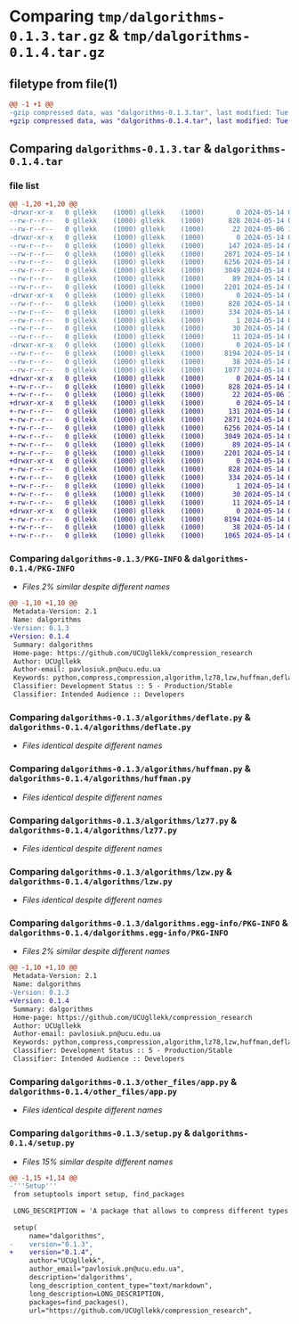 # Comparing `tmp/dalgorithms-0.1.3.tar.gz` & `tmp/dalgorithms-0.1.4.tar.gz`

## filetype from file(1)

```diff
@@ -1 +1 @@
-gzip compressed data, was "dalgorithms-0.1.3.tar", last modified: Tue May 14 00:40:40 2024, max compression
+gzip compressed data, was "dalgorithms-0.1.4.tar", last modified: Tue May 14 00:47:58 2024, max compression
```

## Comparing `dalgorithms-0.1.3.tar` & `dalgorithms-0.1.4.tar`

### file list

```diff
@@ -1,20 +1,20 @@
-drwxr-xr-x   0 gllekk    (1000) gllekk    (1000)        0 2024-05-14 00:40:40.930708 dalgorithms-0.1.3/
--rw-r--r--   0 gllekk    (1000) gllekk    (1000)      828 2024-05-14 00:40:40.930708 dalgorithms-0.1.3/PKG-INFO
--rw-r--r--   0 gllekk    (1000) gllekk    (1000)       22 2024-05-06 18:11:07.000000 dalgorithms-0.1.3/README.md
-drwxr-xr-x   0 gllekk    (1000) gllekk    (1000)        0 2024-05-14 00:40:40.927708 dalgorithms-0.1.3/algorithms/
--rw-r--r--   0 gllekk    (1000) gllekk    (1000)      147 2024-05-14 00:23:21.000000 dalgorithms-0.1.3/algorithms/__init__.py
--rw-r--r--   0 gllekk    (1000) gllekk    (1000)     2871 2024-05-14 00:23:21.000000 dalgorithms-0.1.3/algorithms/deflate.py
--rw-r--r--   0 gllekk    (1000) gllekk    (1000)     6256 2024-05-14 00:29:09.000000 dalgorithms-0.1.3/algorithms/huffman.py
--rw-r--r--   0 gllekk    (1000) gllekk    (1000)     3049 2024-05-14 00:23:21.000000 dalgorithms-0.1.3/algorithms/lz77.py
--rw-r--r--   0 gllekk    (1000) gllekk    (1000)       89 2024-05-14 00:23:21.000000 dalgorithms-0.1.3/algorithms/lz78.py
--rw-r--r--   0 gllekk    (1000) gllekk    (1000)     2201 2024-05-14 00:23:21.000000 dalgorithms-0.1.3/algorithms/lzw.py
-drwxr-xr-x   0 gllekk    (1000) gllekk    (1000)        0 2024-05-14 00:40:40.929708 dalgorithms-0.1.3/dalgorithms.egg-info/
--rw-r--r--   0 gllekk    (1000) gllekk    (1000)      828 2024-05-14 00:40:40.000000 dalgorithms-0.1.3/dalgorithms.egg-info/PKG-INFO
--rw-r--r--   0 gllekk    (1000) gllekk    (1000)      334 2024-05-14 00:40:40.000000 dalgorithms-0.1.3/dalgorithms.egg-info/SOURCES.txt
--rw-r--r--   0 gllekk    (1000) gllekk    (1000)        1 2024-05-14 00:40:40.000000 dalgorithms-0.1.3/dalgorithms.egg-info/dependency_links.txt
--rw-r--r--   0 gllekk    (1000) gllekk    (1000)       30 2024-05-14 00:40:40.000000 dalgorithms-0.1.3/dalgorithms.egg-info/requires.txt
--rw-r--r--   0 gllekk    (1000) gllekk    (1000)       11 2024-05-14 00:40:40.000000 dalgorithms-0.1.3/dalgorithms.egg-info/top_level.txt
-drwxr-xr-x   0 gllekk    (1000) gllekk    (1000)        0 2024-05-14 00:40:40.929708 dalgorithms-0.1.3/other_files/
--rw-r--r--   0 gllekk    (1000) gllekk    (1000)     8194 2024-05-14 00:37:29.000000 dalgorithms-0.1.3/other_files/app.py
--rw-r--r--   0 gllekk    (1000) gllekk    (1000)       38 2024-05-14 00:40:40.930708 dalgorithms-0.1.3/setup.cfg
--rw-r--r--   0 gllekk    (1000) gllekk    (1000)     1077 2024-05-14 00:39:58.000000 dalgorithms-0.1.3/setup.py
+drwxr-xr-x   0 gllekk    (1000) gllekk    (1000)        0 2024-05-14 00:47:58.991803 dalgorithms-0.1.4/
+-rw-r--r--   0 gllekk    (1000) gllekk    (1000)      828 2024-05-14 00:47:58.990803 dalgorithms-0.1.4/PKG-INFO
+-rw-r--r--   0 gllekk    (1000) gllekk    (1000)       22 2024-05-06 18:11:07.000000 dalgorithms-0.1.4/README.md
+drwxr-xr-x   0 gllekk    (1000) gllekk    (1000)        0 2024-05-14 00:47:58.987803 dalgorithms-0.1.4/algorithms/
+-rw-r--r--   0 gllekk    (1000) gllekk    (1000)      131 2024-05-14 00:46:41.000000 dalgorithms-0.1.4/algorithms/__init__.py
+-rw-r--r--   0 gllekk    (1000) gllekk    (1000)     2871 2024-05-14 00:23:21.000000 dalgorithms-0.1.4/algorithms/deflate.py
+-rw-r--r--   0 gllekk    (1000) gllekk    (1000)     6256 2024-05-14 00:29:09.000000 dalgorithms-0.1.4/algorithms/huffman.py
+-rw-r--r--   0 gllekk    (1000) gllekk    (1000)     3049 2024-05-14 00:23:21.000000 dalgorithms-0.1.4/algorithms/lz77.py
+-rw-r--r--   0 gllekk    (1000) gllekk    (1000)       89 2024-05-14 00:23:21.000000 dalgorithms-0.1.4/algorithms/lz78.py
+-rw-r--r--   0 gllekk    (1000) gllekk    (1000)     2201 2024-05-14 00:23:21.000000 dalgorithms-0.1.4/algorithms/lzw.py
+drwxr-xr-x   0 gllekk    (1000) gllekk    (1000)        0 2024-05-14 00:47:58.989802 dalgorithms-0.1.4/dalgorithms.egg-info/
+-rw-r--r--   0 gllekk    (1000) gllekk    (1000)      828 2024-05-14 00:47:58.000000 dalgorithms-0.1.4/dalgorithms.egg-info/PKG-INFO
+-rw-r--r--   0 gllekk    (1000) gllekk    (1000)      334 2024-05-14 00:47:58.000000 dalgorithms-0.1.4/dalgorithms.egg-info/SOURCES.txt
+-rw-r--r--   0 gllekk    (1000) gllekk    (1000)        1 2024-05-14 00:47:58.000000 dalgorithms-0.1.4/dalgorithms.egg-info/dependency_links.txt
+-rw-r--r--   0 gllekk    (1000) gllekk    (1000)       30 2024-05-14 00:47:58.000000 dalgorithms-0.1.4/dalgorithms.egg-info/requires.txt
+-rw-r--r--   0 gllekk    (1000) gllekk    (1000)       11 2024-05-14 00:47:58.000000 dalgorithms-0.1.4/dalgorithms.egg-info/top_level.txt
+drwxr-xr-x   0 gllekk    (1000) gllekk    (1000)        0 2024-05-14 00:47:58.989802 dalgorithms-0.1.4/other_files/
+-rw-r--r--   0 gllekk    (1000) gllekk    (1000)     8194 2024-05-14 00:37:29.000000 dalgorithms-0.1.4/other_files/app.py
+-rw-r--r--   0 gllekk    (1000) gllekk    (1000)       38 2024-05-14 00:47:58.991803 dalgorithms-0.1.4/setup.cfg
+-rw-r--r--   0 gllekk    (1000) gllekk    (1000)     1065 2024-05-14 00:47:44.000000 dalgorithms-0.1.4/setup.py
```

### Comparing `dalgorithms-0.1.3/PKG-INFO` & `dalgorithms-0.1.4/PKG-INFO`

 * *Files 2% similar despite different names*

```diff
@@ -1,10 +1,10 @@
 Metadata-Version: 2.1
 Name: dalgorithms
-Version: 0.1.3
+Version: 0.1.4
 Summary: dalgorithms
 Home-page: https://github.com/UCUgllekk/compression_research
 Author: UCUgllekk
 Author-email: pavlosiuk.pn@ucu.edu.ua
 Keywords: python,compress,compression,algorithm,lz78,lzw,huffman,deflate
 Classifier: Development Status :: 5 - Production/Stable
 Classifier: Intended Audience :: Developers
```

### Comparing `dalgorithms-0.1.3/algorithms/deflate.py` & `dalgorithms-0.1.4/algorithms/deflate.py`

 * *Files identical despite different names*

### Comparing `dalgorithms-0.1.3/algorithms/huffman.py` & `dalgorithms-0.1.4/algorithms/huffman.py`

 * *Files identical despite different names*

### Comparing `dalgorithms-0.1.3/algorithms/lz77.py` & `dalgorithms-0.1.4/algorithms/lz77.py`

 * *Files identical despite different names*

### Comparing `dalgorithms-0.1.3/algorithms/lzw.py` & `dalgorithms-0.1.4/algorithms/lzw.py`

 * *Files identical despite different names*

### Comparing `dalgorithms-0.1.3/dalgorithms.egg-info/PKG-INFO` & `dalgorithms-0.1.4/dalgorithms.egg-info/PKG-INFO`

 * *Files 2% similar despite different names*

```diff
@@ -1,10 +1,10 @@
 Metadata-Version: 2.1
 Name: dalgorithms
-Version: 0.1.3
+Version: 0.1.4
 Summary: dalgorithms
 Home-page: https://github.com/UCUgllekk/compression_research
 Author: UCUgllekk
 Author-email: pavlosiuk.pn@ucu.edu.ua
 Keywords: python,compress,compression,algorithm,lz78,lzw,huffman,deflate
 Classifier: Development Status :: 5 - Production/Stable
 Classifier: Intended Audience :: Developers
```

### Comparing `dalgorithms-0.1.3/other_files/app.py` & `dalgorithms-0.1.4/other_files/app.py`

 * *Files identical despite different names*

### Comparing `dalgorithms-0.1.3/setup.py` & `dalgorithms-0.1.4/setup.py`

 * *Files 15% similar despite different names*

```diff
@@ -1,15 +1,14 @@
-'''Setup'''
 from setuptools import setup, find_packages
 
 LONG_DESCRIPTION = 'A package that allows to compress different types of data using different algorithms such as LZW, LZ78, Deflate, Huffman'
 
 setup(
     name="dalgorithms",
-    version="0.1.3",
+    version="0.1.4",
     author="UCUgllekk",
     author_email="pavlosiuk.pn@ucu.edu.ua",
     description='dalgorithms',
     long_description_content_type="text/markdown",
     long_description=LONG_DESCRIPTION,
     packages=find_packages(),
     url="https://github.com/UCUgllekk/compression_research",
```

